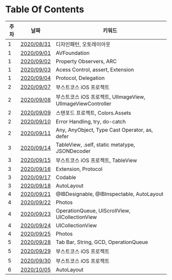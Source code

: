 # Table Of Contents
| 주차 | 날짜 | 키워드 |
| --- | --- | --- |
| 1 | [2020/08/31](week01/0831-학습정리.md) | 디자인패턴, 오토레이아웃 |
| 1 | [2020/09/01](week01/0901-학습정리.md) | AVFoundation |
| 1 | [2020/09/02](week01/0902-학습정리.md) | Property Observers, ARC |
| 1 | [2020/09/03](week01/0903-학습정리.md) | Acess Control, assert, Extension |
| 1 | [2020/09/04](week01/0904-학습정리.md) | Protocol, Delegation |
| 2 | [2020/09/07](week02/0907-학습정리.md) | 부스트코스 iOS 프로젝트 |
| 2 | [2020/09/08](week02/0908-학습정리.md) | 부스트코스 iOS 프로젝트, UIImageView, UIImageViewController |
| 2 | [2020/09/09](week02/0909-학습정리.md) | 스탠포드 프로젝트, Colors.Assets |
| 2 | [2020/09/10](week02/0910-학습정리.md) | Error Handling, try, do-catch |
| 2 | [2020/09/11](week02/0911-학습정리.md) | Any, AnyObject, Type Cast Operator, as, defer |
| 3 | [2020/09/14](week03/0914-학습정리.md) | TableView, .self, static metatype, JSONDecoder |
| 3 | [2020/09/15](week03/0915-학습정리.md) | 부스트코스 iOS 프로젝트, TableView |
| 3 | [2020/09/16](week03/0916-학습정리.md) | Extension, Protocol |
| 3 | [2020/09/17](week03/0917-학습정리.md) | Codable |
| 3 | [2020/09/18](week03/0918-학습정리.md) | AutoLayout |
| 4 | [2020/09/21](week04/0921-학습정리.md) | @IBDesignable, @IBInspectable, AutoLayout |
| 4 | [2020/09/22](week04/0922-학습정리.md) | Photos |
| 4 | [2020/09/23](week04/0923-학습정리.md) | OperationQueue, UIScrollView, UICollectionView |
| 4 | [2020/09/24](week04/0924-학습정리.md) | UICollectionView |
| 4 | [2020/09/25](week04/0925-학습정리.md) | Photos |
| 5 | [2020/09/28](week05/0928-학습정리.md) | Tab Bar, String, GCD, OperationQueue |
| 5 | [2020/09/29](week05/0929-학습정리.md) | 부스트코스 iOS 프로젝트 |
| 5 | [2020/09/30](week05/0930-학습정리.md) | 부스트코스 iOS 프로젝트 |
| 6 | [2020/10/05](week06/1005-학습정리.md) | AutoLayout |